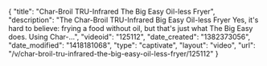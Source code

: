 {
    "title": "Char-Broil TRU-Infrared The Big Easy Oil-less Fryer",
    "description": "The Char-Broil TRU-Infrared Big Easy Oil-less Fryer Yes, it's hard to believe: frying a food without oil, but that's just what The Big Easy does. Using Char-...",
    "videoid": "125112",
    "date_created": "1382373056",
    "date_modified": "1418181068",
    "type": "captivate",
    "layout": "video",
    "url": "\/v\/char-broil-tru-infrared-the-big-easy-oil-less-fryer\/125112"
}
